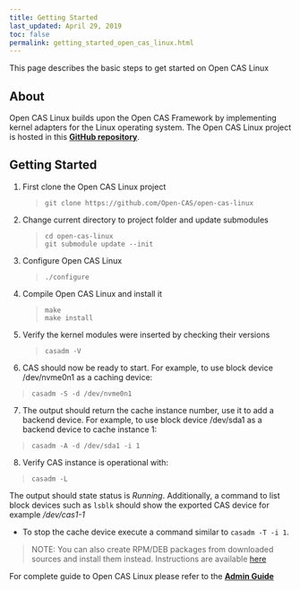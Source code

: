 ```yaml
---
title: Getting Started
last_updated: April 29, 2019
toc: false
permalink: getting_started_open_cas_linux.html
---
```


This page describes the basic steps to get started on Open CAS Linux

## About
Open CAS Linux builds upon the Open CAS Framework by implementing kernel adapters for the Linux operating system.
The Open CAS Linux project is hosted in this [**GitHub repository**](https://github.com/Open-CAS/open-cas-linux).

## Getting Started
1. First clone the Open CAS Linux project
   > ```git clone https://github.com/Open-CAS/open-cas-linux```

2. Change current directory to project folder and update submodules
   > ```cd open-cas-linux```   
   > ```git submodule update --init```

3. Configure Open CAS Linux
    > ```./configure```

4. Compile Open CAS Linux and install it
   > ```make```  
   > ```make install```  

5. Verify the kernel modules were inserted by checking their versions
   > ```casadm -V```

6. CAS should now be ready to start. For example, to use block device /dev/nvme0n1 as a caching device:
 > ```casadm -S -d /dev/nvme0n1```

7. The output should return the cache instance number, use it to add a backend device.
For example, to use block device /dev/sda1 as a backend device to cache instance 1:
 > ```casadm -A -d /dev/sda1 -i 1```

8. Verify CAS instance is operational with:
  > ```casadm -L```

The output should state status is *Running*.
Additionally, a command to list block devices such as ```lsblk``` should show the exported CAS device for example */dev/cas1-1*

- To stop the cache device execute a command similar to ```casadm -T -i 1```.


> NOTE: You can also create RPM/DEB packages from downloaded sources and install them instead.
> Instructions are available [here](https://open-cas.github.io/guide_installing.html#creating-rpmdeb-packages)

For complete guide to Open CAS Linux please refer to the [**Admin Guide**](/open_cas_linux_admin_guide.html)
